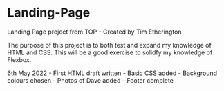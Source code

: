 # Landing-Page
Landing Page project from TOP - Created by Tim Etherington

The purpose of this project is to both test and expand my knowledge of HTML and CSS. This will be a good exercise to solidfy my knowledge of Flexbox.

6th May 2022 - First HTML draft written
             - Basic CSS added - Background colours chosen
             - Photos of Dave added
             - Footer complete